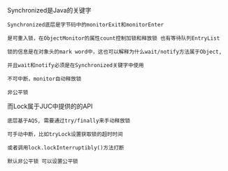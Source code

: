 Synchronized是Java的关键字

    Synchronized底层是字节码中的monitorExit和monitorEnter

    是可重入锁，在ObjectMonitor的属性count控制加锁和释放锁 也有等待队列EntryList

    锁的信息是在对象头的mark word中，这也可以解释为什么wait/notify方法属于Object,

    并且wait和notify必须是在Synchronized关键字中使用

    不可中断，monitor自动释放锁

    非公平锁

而Lock属于JUC中提供的的API

    底层基于AQS, 需要通过try/finally来手动释放锁

    可手动中断，比如tryLock设置获取锁的超时时间

    或者调用lock.lockInterruptibly()方法打断

    默认非公平锁 可以设置公平锁